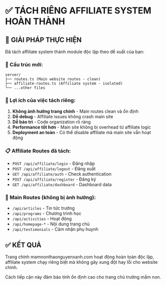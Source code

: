 # ✅ TÁCH RIÊNG AFFILIATE SYSTEM HOÀN THÀNH

## 🎯 GIẢI PHÁP THỰC HIỆN

Đã tách affiliate system thành module độc lập theo đề xuất của bạn:

### 📁 Cấu trúc mới:
```
server/
├── routes.ts (Main website routes - clean)
├── affiliate-routes.ts (Affiliate system - isolated)
└── ...other files
```

### 🔧 Lợi ích của việc tách riêng:

1. **Không ảnh hưởng trang chính** - Main routes clean và ổn định
2. **Dễ debug** - Affiliate issues không crash main site  
3. **Dễ bảo trì** - Code organization rõ ràng
4. **Performance tốt hơn** - Main site không bị overhead từ affiliate logic
5. **Deployment an toàn** - Có thể disable affiliate mà main site vẫn hoạt động

### 📋 Affiliate Routes đã tách:
- `POST /api/affiliate/login` - Đăng nhập
- `POST /api/affiliate/logout` - Đăng xuất  
- `GET /api/affiliate/auth` - Check authentication
- `POST /api/affiliate/register` - Đăng ký
- `GET /api/affiliate/dashboard` - Dashboard data

### 🚀 Main Routes (không bị ảnh hưởng):
- `/api/articles` - Tin tức trường
- `/api/programs` - Chương trình học
- `/api/activities` - Hoạt động
- `/api/homepage-*` - Nội dung trang chủ
- `/api/testimonials` - Cảm nhận phụ huynh

## ✅ KẾT QUẢ

Trang chính mamnonthaonguyenxanh.com hoạt động hoàn toàn độc lập, affiliate system chạy riêng biệt mà không gây xung đột hay lỗi cho website chính.

Cách tiếp cận này đảm bảo tính ổn định cao cho trang chủ trường mầm non.